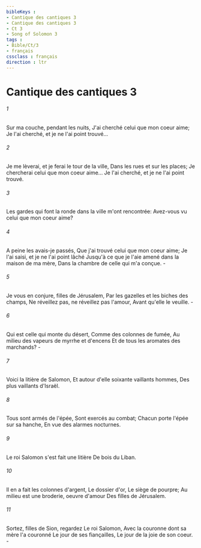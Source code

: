 ```yaml
---
bibleKeys : 
- Cantique des cantiques 3
- Cantique des cantiques 3
- Ct 3
- Song of Solomon 3
tags : 
- Bible/Ct/3
- français
cssclass : français
direction : ltr
---
```


# Cantique des cantiques 3

###### 1
Sur ma couche, pendant les nuits, J'ai cherché celui que mon coeur aime; Je l'ai cherché, et je ne l'ai point trouvé...
###### 2
Je me lèverai, et je ferai le tour de la ville, Dans les rues et sur les places; Je chercherai celui que mon coeur aime... Je l'ai cherché, et je ne l'ai point trouvé.
###### 3
Les gardes qui font la ronde dans la ville m'ont rencontrée: Avez-vous vu celui que mon coeur aime?
###### 4
A peine les avais-je passés, Que j'ai trouvé celui que mon coeur aime; Je l'ai saisi, et je ne l'ai point lâché Jusqu'à ce que je l'aie amené dans la maison de ma mère, Dans la chambre de celle qui m'a conçue. -
###### 5
Je vous en conjure, filles de Jérusalem, Par les gazelles et les biches des champs, Ne réveillez pas, ne réveillez pas l'amour, Avant qu'elle le veuille. -
###### 6
Qui est celle qui monte du désert, Comme des colonnes de fumée, Au milieu des vapeurs de myrrhe et d'encens Et de tous les aromates des marchands? -
###### 7
Voici la litière de Salomon, Et autour d'elle soixante vaillants hommes, Des plus vaillants d'Israël.
###### 8
Tous sont armés de l'épée, Sont exercés au combat; Chacun porte l'épée sur sa hanche, En vue des alarmes nocturnes.
###### 9
Le roi Salomon s'est fait une litière De bois du Liban.
###### 10
Il en a fait les colonnes d'argent, Le dossier d'or, Le siège de pourpre; Au milieu est une broderie, oeuvre d'amour Des filles de Jérusalem.
###### 11
Sortez, filles de Sion, regardez Le roi Salomon, Avec la couronne dont sa mère l'a couronné Le jour de ses fiançailles, Le jour de la joie de son coeur. -
